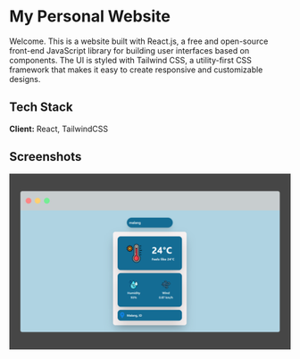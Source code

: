 # My Personal Website

Welcome. This is a website built with React.js, a free and open-source front-end JavaScript library for building user interfaces based on components. The UI is styled with Tailwind CSS, a utility-first CSS framework that makes it easy to create responsive and customizable designs.

## Tech Stack

**Client:** React, TailwindCSS

## Screenshots

![App Screenshot](src/assets/ss-app.png)
